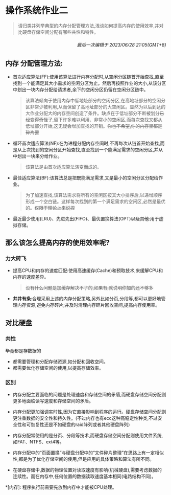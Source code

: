 # 操作系统作业二
> 请归类并列举典型的内存分配管理方法,浅谈如何提高内存的使用效率,并对比硬盘存储空间分配有哪些共性和特性。
###### <p align="right">最后一次编辑于 2023/06/28 21:05(GMT+8)</p>
## 内存 分配管理方法:
- 首次适应算法(FF):使用该算法进行内存分配时,从空闲分区链首开始查找,直至找到一个能满足其大小需求的空闲分区为止。然后再按照作业的大小,从该分区中划出一块内存分配给请求者,余下的空闲分区仍留在空闲分区链中。
  >该算法倾向于使用内存中低地址部分的空闲分区,在高地址部分的空闲分区非常少被利用,从而保留了高地址部分的大空闲区。显然为以后到达的大作业分配大的内存空间创造了条件。缺点在于低址部分不断被划分~~已经变得奇怪了~~,留下许多难以利用、非常小的空闲区,而每次查找又都从低址部分开始,这无疑会增加查找的开销。~~你也不希望,你的内存里都是碎片罢~~
- 循环首次适应算法(NF):在为进程分配内存空间时,不再每次从链首开始查找,而是从上次找到的空闲分区开始查找,直至找到一个能满足需求的空闲分区,并从中划出一块来分给作业。
  >该算法是由首次适应算法演变而成的。

- 最佳适应算法(BF):该算法总是把既能满足需求,又是最小的空闲分区分配给作业。
  >为了加速查找,该算法需求将所有的空闲区按其大小排序后,以递增顺序形成一个空白链。这样每次找到的第一个满足需求的空闲区,必然是最优的。~~仅限于理论上来说捏~~

- 最近最少使用(LRU)、先进先出(FIFO)、最优置换算法(OPT)~~以及其他~~:用于虚拟存储。

## 那么该怎么提高内存的使用效率呢?

### 力大砖飞
- 提高CPU和内存的速度匹配:使用高速缓存(Cache)和预取技术,来缓解CPU和内存的速度差异。
  > ~~没有什么问题是加缓存解决不了的,如果有,就说明你加的还不够多~~
 
 - **井井有条**:合理采用上述的内存分配策略,另外比如分页,分段等,都可以更好地管理内存资源,避免内存碎片;并及时清理内存碎片回收空间,提高内存使用率。

## 对比硬盘
### 共性
~~毕竟都是存数据的~~
- 都需要管理和分配存储资源,如分配和回收空间。
- 都需要优化存储空间的使用,以提高存储效率。
### 区别

- 内存分配主要面临的问题是处理速度和存储空间的矛盾,而硬盘存储空间分配则更多地面临读写速度和存储空间的矛盾。

- 内存分配更加强调实时性,因为它直接影响到程序的运行。硬盘存储空间分配则更注重数据的安全性和持久性。(不过内存也有ecc这种高稳定性种类,不过安全性和可恢复性还是不如硬盘的raid阵列或者其他硬盘阵列)

- 内存分配常使用的是分页、分段等技术,而硬盘存储空间分配则使用文件系统,如FAT、NTFS、ext4等。

- 内存分配中的“页面置换”与硬盘分配中的“文件碎片整理”在思路上有一定相似性,都是为了优化存储空间的使用,但是应用的具体策略和算法有所不同。

- 在硬盘存储中,数据的物理位置对读取速度有影响(机械硬盘),需要考虑数据的连续性。而在内存中,任何位置的数据读取速度基本相同(电路结构不同)。


*[内存]: 程序执行前需要先放到内存中才能被CPU处理。
